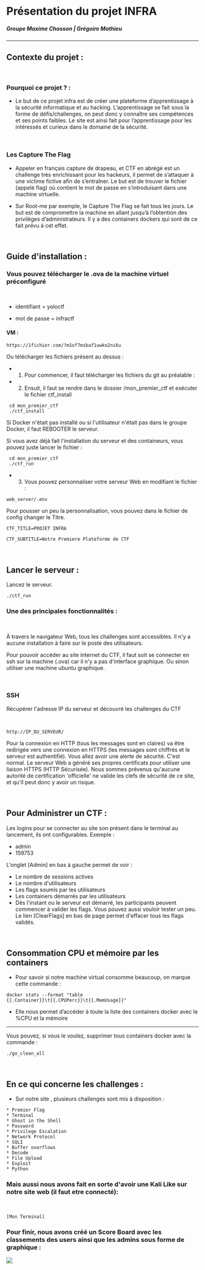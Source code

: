 # **Présentation du projet INFRA**

##### Groupe Maxime Chasson | Grégoire Mathieu

---

## **Contexte du projet :**

<br>

### **Pourquoi ce projet ? :**

- Le but de ce projet infra est de créer une plateforme d’apprentissage à la sécurité informatique et au hacking. L’apprentissage se fait sous la forme de défis/challenges, on peut donc y connaître ses compétences et ses points faibles.
  Le site est ainsi fait pour l’apprentissage pour les intéressés et curieux dans le domaine de la sécurité.

<br>

### **Les Capture The Flag**

- Appeler en français capture de drapeau, et CTF en abrégé est un challenge très enrichissant pour les hackeurs, il permet de s’attaquer à une victime fictive afin de s’entraîner. Le but est de trouver le fichier (appelé flag) où contient le mot de passe en s’introduisant dans une machine virtuelle.

- Sur Root-me par exemple, le Capture The Flag se fait tous les jours. Le but est de compromettre la machine en allant jusqu’à l’obtention des privilèges d’administrateurs. Il y a des containers dockers qui sont de ce fait prévu à cet effet.

<br>

## **Guide d'installation :**

### Vous pouvez télécharger le .ova de la machine virtuel préconfiguré

<br>

- identifiant = yoloctf

- mot de passe = infractf

#### **VM :**

```
https://1fichier.com/?m1of7msbaf1uwko2ni6u
```

Ou télécharger les fichiers présent au dessus :

- 1. Pour commencer, il faut télécharger les fichiers du git au préalable :
- 2. Ensuit, il faut se rendre dans le dossier /mon_premier_ctf et exécuter le fichier ctf_install

```
 cd mon_premier_ctf
 ./ctf_install
```

Si Docker n'était pas installé ou si l'utilisateur n'était pas dans le groupe Docker, il faut REBOOTER le serveur.

Si vous avez déjà fait l'installation du serveur et des containeurs, vous pouvez juste lancer le fichier :

```
 cd mon_premier_ctf
 ./ctf_run
```

- 3. Vous pouvez personnaliser votre serveur Web en modifiant le fichier :

```
web_server/.env
```

Pour pousser un peu la personnalisation, vous pouvez dans le fichier de config changer le Titre.

```
CTF_TITLE=PROJET INFRA
```

```
CTF_SUBTITLE=Notre Premiere Plateforme de CTF
```

<br>

## **Lancer le serveur :**

Lancez le serveur.

```
./ctf_run
```

### **Une des principales fonctionnalités :**

<br>

À travers le navigateur Web, tous les challenges sont accessibles. Il n'y a aucune installation à faire sur le poste des utilisateurs.

Pour pouvoir accéder au site internet du CTF, il faut soit se connecter en ssh sur la machine (.ova) car il n'y a pas d'interface graphique. Ou sinon utiliser une machine ubuntu graphique.

<br>

### **SSH**

Récupérer l'adresse IP du serveur et découvré les challenges du CTF

<br>

```
http://IP_DU_SERVEUR/
```

Pour la connexion en HTTP (tous les messages sont en claires) va être redirigée vers une connexion en HTTPS (les messages sont chiffrés et le serveur est authentifié). Vous allez avoir une alerte de sécurité. C'est normal.
Le serveur Web a généré ses propres certificats pour utiliser une liaison HTTPS (HTTP Sécurisée). Nous sommes prévenus qu'aucune autorité de certification 'officielle' ne valide les clefs de sécurité de ce site, et qu'il peut donc y avoir un risque.

<br>

## **Pour Administrer un CTF :**

Les logins pour se connecter au site son présent dans le terminal au lancement, ils ont configurables.
Exemple :

- admin
- 159753

L'onglet [Admin] en bas à gauche permet de voir :

- Le nombre de sessions actives
- Le nombre d'utilisateurs
- Les flags soumis par les utilisateurs
- Les containers démarrés par les utilisateurs
- Dès l'instant ou le serveur est démarré, les participants peuvent commencer à valider les flags. Vous pouvez aussi vouloir tester un peu. Le lien [ClearFlags] en bas de page permet d'effacer tous les flags validés.

<br>

## **Consommation CPU et mémoire par les containers**

- Pour savoir si notre machine virtual consomme beaucoup, on marque cette commande :

```
docker stats --format "table {{.Container}}\t{{.CPUPerc}}\t{{.MemUsage}}"
```

- Elle nous permet d’accéder à toute la liste des containers docker avec le %CPU et la mémoire

---

Vous pouvez, si vous le voulez, supprimer tous containers docker avec la commande :

```
./go_clean_all
```

<br>

## **En ce qui concerne les challenges :**

- Sur notre site , plusieurs challenges sont mis à disposition :

```
* Premier Flag
* Terminal
* Ghost in the Shell
* Password
* Privilege Escalation
* Network Protocol
* SQLI
* Buffer overflows
* Decode
* File Upload
* Exploit
* Python
```

### Mais aussi nous avons fait en sorte d'avoir une Kali Like sur notre site web (il faut etre connecté):

<br>

```
[Mon Terminal]
```

### Pour finir, nous avons créé un Score Board avec les classements des users ainsi que les admins sous forme de graphique :

![](https://i.imgur.com/iC8PJEW.png)
